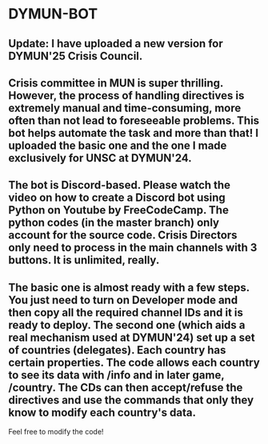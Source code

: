 # DYMUN-BOT
Update: I have uploaded a new version for DYMUN'25 Crisis Council.
--------------------------------------------------------------------------------------------
Crisis committee in MUN is super thrilling. However, the process of handling directives is extremely manual and time-consuming, more often than not lead to foreseeable problems. This bot helps automate the task and more than that! I uploaded the basic one and the one I made exclusively for UNSC at DYMUN'24. 
--------------------------------------------------------------------------------------------
The bot is Discord-based. Please watch the video on how to create a Discord bot using Python on Youtube by FreeCodeCamp. The python codes (in the master branch) only account for the source code.
Crisis Directors only need to process in the main channels with 3 buttons. It is unlimited, really.
--------------------------------------------------------------------------------------------
The basic one is almost ready with a few steps. You just need to turn on Developer mode and then copy all the required channel IDs and it is ready to deploy.
The second one (which aids a real mechanism used at DYMUN'24) set up a set of countries (delegates). Each country has certain properties. The code allows each country to see its data with /info and in later game, /country. The CDs can then accept/refuse the directives and use the commands that only they know to modify each country's data.
--------------------------------------------------------------------------------------------
Feel free to modify the code!
